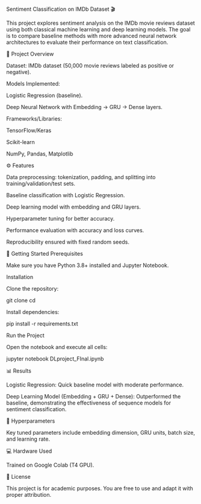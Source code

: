 Sentiment Classification on IMDb Dataset 🎬

This project explores sentiment analysis on the IMDb movie reviews dataset using both classical machine learning and deep learning models. The goal is to compare baseline methods with more advanced neural network architectures to evaluate their performance on text classification.

📌 Project Overview

Dataset: IMDb dataset (50,000 movie reviews labeled as positive or negative).

Models Implemented:

Logistic Regression (baseline).

Deep Neural Network with Embedding → GRU → Dense layers.

Frameworks/Libraries:

TensorFlow/Keras

Scikit-learn

NumPy, Pandas, Matplotlib

⚙️ Features

Data preprocessing: tokenization, padding, and splitting into training/validation/test sets.

Baseline classification with Logistic Regression.

Deep learning model with embedding and GRU layers.

Hyperparameter tuning for better accuracy.

Performance evaluation with accuracy and loss curves.

Reproducibility ensured with fixed random seeds.

🚀 Getting Started
Prerequisites

Make sure you have Python 3.8+ installed and Jupyter Notebook.

Installation

Clone the repository:

git clone <your-repo-url>
cd <your-repo-folder>


Install dependencies:

pip install -r requirements.txt

Run the Project

Open the notebook and execute all cells:

jupyter notebook DLproject_FInal.ipynb

📊 Results

Logistic Regression: Quick baseline model with moderate performance.

Deep Learning Model (Embedding + GRU + Dense): Outperformed the baseline, demonstrating the effectiveness of sequence models for sentiment classification.

🔧 Hyperparameters

Key tuned parameters include embedding dimension, GRU units, batch size, and learning rate.

💻 Hardware Used

Trained on Google Colab (T4 GPU).

📜 License

This project is for academic purposes. You are free to use and adapt it with proper attribution.
